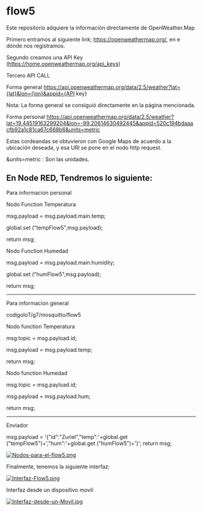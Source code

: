 # flow5
Este repositorio adquiere la información directamente de OpenWeather.Map

Primero entramos al siguiente link; https://openweathermap.org/, en e dónde nos registramos.

Segundo creamos una API Key (https://home.openweathermap.org/api_keys)

Tercero API CALL

Forma general
https://api.openweathermap.org/data/2.5/weather?lat={lat}&lon={lon}&appid={API key}

Nota: La forma general se consiguió directamente en la página mencionada.

Forma personal
https://api.openweathermap.org/data/2.5/weather?lat=19.44519163299204&lon=-99.20614630492445&appid=520c194bdaaacfb92a1c81ca67c668b6&units=metric

Estas cordeandas se obtuvieron con Google Maps de acuerdo a la ubicación deseada, y esa URl se pone en el nodo http request.

&units=metric   : Son las unidades.

En Node RED, Tendremos lo siguiente:
--------------------------------------------------------------------------------------------------------------------------------
Para informacion personal

Nodo Function Temperatura

msg.payload = msg.payload.main.temp;

global.set ("tempFlow5",msg.payload);

return msg;

Nodo Function Humedad

msg.payload = msg.payload.main.humidity;

global.set ("humFlow5",msg.payload);

return msg;

--------------------------------------------------------------------------------------------------------------------------------
Para informacion general

codigoIoT/g7/mosquitto/flow5

Nodo function Temperatura

msg.topic = msg.payload.id;

msg.payload = msg.payload.temp;

return msg;

Nodo function Humedad

msg.topic = msg.payload.id;

msg.payload = msg.payload.hum;

return msg;

--------------------------------------------------------------------------------------------------------------------------------

Enviador

msg.payload = '{"id":"Zuriel","temp":'+global.get ("tempFlow5")+',"hum":'+global.get ("humFlow5")+'}';
return msg;

[![Nodos-para-el-flow5.png](https://i.postimg.cc/85Z34GqB/Nodos-para-el-flow5.png)](https://postimg.cc/ygSv6M6k)


Finalmente, tenemos la siguiente interfaz:

[![Interfaz-Flow5.png](https://i.postimg.cc/t49MKYpt/Interfaz-Flow5.png)](https://postimg.cc/ykrj96Jk)


Interfaz desde un dispositivo movil:

[![Interfaz-desde-un-Movil.jpg](https://i.postimg.cc/4xZxjbYL/Interfaz-desde-un-Movil.jpg)](https://postimg.cc/vcqyVnLf)
